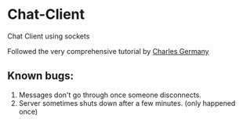 # Chat-Client
Chat Client using sockets

Followed the very comprehensive tutorial by [Charles Germany](https://www.youtube.com/watch?v=6G_W54zuadg)

## Known bugs:
1. Messages don't go through once someone disconnects.
2. Server sometimes shuts down after a few minutes. (only happened once)
